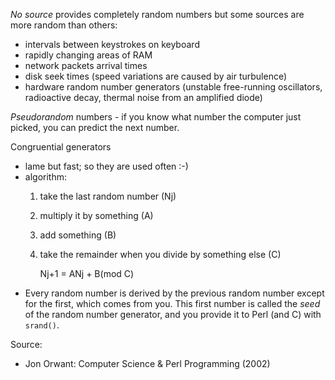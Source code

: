 *No source* provides completely random numbers but some sources are more random
than others:

* intervals between keystrokes on keyboard
* rapidly changing areas of RAM
* network packets arrival times
* disk seek times (speed variations are caused by air turbulence)
* hardware random number generators (unstable free-running oscillators,
    radioactive decay, thermal noise from an amplified diode)

*Pseudorandom* numbers - if you know what number the computer just picked, you
can predict the next number.

Congruential generators
* lame but fast; so they are used often :-)
* algorithm:
    1. take the last random number (Nj)
    2. multiply it by something (A)
    3. add something (B)
    4. take the remainder when you divide by something else (C)

        Nj+1 = ANj + B(mod C)
* Every random number is derived by the previous random number except for the
    first, which comes from you. This first number is called the *seed* of the
    random number generator, and you provide it to Perl (and C) with `srand()`.

Source:

* Jon Orwant: Computer Science & Perl Programming (2002)
